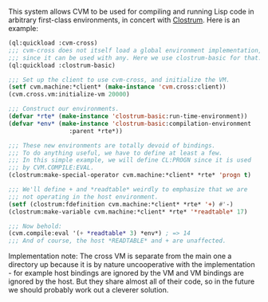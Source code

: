 This system allows CVM to be used for compiling and running Lisp code in arbitrary first-class environments, in concert with [Clostrum](https://github.com/s-expressionists/Clostrum). Here is an example:

```lisp
(ql:quickload :cvm-cross)
;;; cvm-cross does not itself load a global environment implementation,
;;; since it can be used with any. Here we use clostrum-basic for that.
(ql:quickload :clostrum-basic)

;;; Set up the client to use cvm-cross, and initialize the VM.
(setf cvm.machine:*client* (make-instance 'cvm.cross:client))
(cvm.cross.vm:initialize-vm 20000)

;;; Construct our environments.
(defvar *rte* (make-instance 'clostrum-basic:run-time-environment))
(defvar *env* (make-instance 'clostrum-basic:compilation-environment
                 :parent *rte*))

;;; These new environments are totally devoid of bindings.
;;; To do anything useful, we have to define at least a few.
;;; In this simple example, we will define CL:PROGN since it is used
;;; by CVM.COMPILE:EVAL.
(clostrum:make-special-operator cvm.machine:*client* *rte* 'progn t)

;;; We'll define + and *readtable* weirdly to emphasize that we are
;;; not operating in the host environment.
(setf (clostrum:fdefinition cvm.machine:*client* *rte* '+) #'-)
(clostrum:make-variable cvm.machine:*client* *rte* '*readtable* 17)

;;; Now behold:
(cvm.compile:eval '(+ *readtable* 3) *env*) ; => 14
;;; And of course, the host *READTABLE* and + are unaffected.
```

Implementation note: The cross VM is separate from the main one a directory up because it is by nature uncooperative with the implementation - for example host bindings are ignored by the VM and VM bindings are ignored by the host. But they share almost all of their code, so in the future we should probably work out a cleverer solution.
